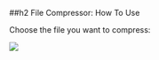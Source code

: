 ##h2
File Compressor: How To Use


Choose the file you want to compress:

![](https://media.discordapp.net/attachments/847994332019556382/861430823802241074/W8yio4fN.png)
